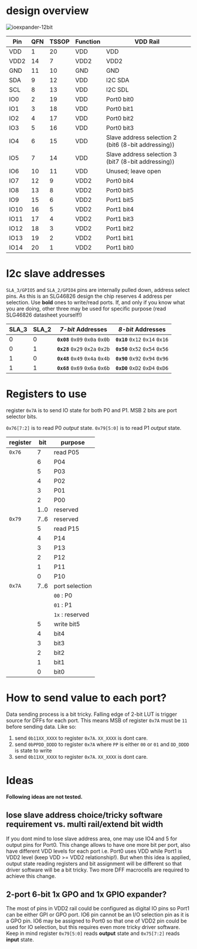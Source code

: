 # design overview
![ioexpander-12bit](https://user-images.githubusercontent.com/9379328/142231379-f1412990-7358-4335-92ed-05f13b108167.png)

| Pin | QFN | TSSOP |Function| VDD Rail|
|---|---|---|---|---|
|VDD|1 |20 |VDD | VDD|
|VDD2|14 |7 |VDD2 | VDD2|
|GND|11 |10 |GND | GND |
|SDA|9 |12 |VDD | I2C SDA|
|SCL|8 |13 |VDD | I2C SDL|
|IO0|2 |19 |VDD | Port0 bit0|
|IO1|3 |18 |VDD | Port0 bit1|
|IO2|4 |17 |VDD | Port0 bit2|
|IO3|5 |16 |VDD | Port0 bit3|
|IO4|6 |15 |VDD |Slave address selection 2 (bit6 (8-bit addressing))|
|IO5|7 |14 |VDD |Slave address selection 3 (bit7 (8-bit addressing))|
|IO6|10 |11 |VDD | Unused; leave open|
|IO7|12 |9 |VDD2 | Port0 bit4|
|IO8|13 |8 |VDD2 | Port0 bit5|
|IO9|15 |6 |VDD2 | Port1 bit5|
|IO10|16 |5 |VDD2 | Port1 bit4|
|IO11|17 |4 |VDD2 | Port1 bit3|
|IO12|18 |3 |VDD2 | Port1 bit2|
|IO13|19 |2 |VDD2 | Port1 bit1|
|IO14|20 |1 |VDD2 | Port1 bit0|

# I2c slave addresses

`SLA_3/GPIO5` and `SLA_2/GPIO4` pins are internally  pulled down, address select pins.
As this is an SLG46826 design the chip reserves 4 address per selection. Use **bold** ones to write/read ports. If, and only if you know what you are doing, other three may be used for specific purpose (read SLG46826 datasheet yourself!)

|SLA_3 | SLA_2 | *7-bit* Addresses | *8-bit* Addresses |
|---|----|----|---|
|0 | 0 | **`0x08`** `0x09` `0x0a` `0x0b` | **`0x10`** `0x12` `0x14` `0x16` |
|0 | 1 | **`0x28`** `0x29` `0x2a` `0x2b` | **`0x50`** `0x52` `0x54` `0x56` |
|1 | 0 | **`0x48`** `0x49` `0x4a` `0x4b` | **`0x90`** `0x92` `0x94` `0x96` |
|1 | 1 | **`0x68`** `0x69` `0x6a` `0x6b` | **`0xD0`** `0xD2` `0xD4` `0xD6` |

# Registers to use

register `0x7A` is to send IO state for both P0 and P1. MSB 2 bits are port selector bits.

`0x76[7:2]` is to read P0 _output_ state. `0x79[5:0]` is to read P1 _output_ state.

|register | bit | purpose |
|---|---|---|
|`0x76` | 7 | read P05 |
| | 6 | P04 |
| | 5 | P03 |
| | 4 | P02 |
| | 3 | P01 |
| | 2 | P00 |
| | 1..0 | reserved |
|`0x79` | 7..6 | reserved |
| | 5 | read P15 |
| | 4 | P14 |
| | 3 | P13 |
| | 2 | P12 |
| | 1 | P11 |
| | 0 | P10 |
|`0x7A` | 7..6 | port selection |
| | |`00` : P0 |
| | |`01` : P1 |
| | |`1x` : reserved |
| | 5 | write bit5 |
| | 4 | bit4 |
| | 3 | bit3 |
| | 2 | bit2 |
| | 1 | bit1 |
| | 0 | bit0 |

# How to send value to each port?
Data sending process is a bit tricky. Falling edge of 2-bit LUT is trigger source for DFFs for each port. This means MSB of register `0x7A` must be `11` before sending data. Like so:

1. send `0b11XX_XXXX` to register `0x7A`. `XX_XXXX` is dont care.
1. send `0bPPDD_DDDD` to register `0x7A` where `PP` is either `00` or `01` and `DD_DDDD` is state to write
1. send `0b11XX_XXXX` to register `0x7A`. `XX_XXXX` is dont care.

# Ideas
**Following ideas are not tested.**
## lose slave address choice/tricky software requirement vs. multi rail/extend bit width

If you dont mind to lose slave address area, one may use IO4 and 5 for output pins for Port0. This change allows to have one more
bit per port, also have different VDD levels for each port i.e. Port0 uses VDD while Port1 is VDD2 level
(keep VDD >= VDD2 relationship!).
But when this idea is applied, output state reading registers and bit assignment will be different so that driver software will be a bit tricky.
Two more DFF macrocells are required to achieve this change.

## 2-port 6-bit 1x GPO and 1x GPIO expander?

The most of pins in VDD2 rail could be configured as digital IO pins so Port1 can be either GPI or GPO port. IO6 pin cannot be an I/O selection pin as it is a GPO pin. IO6 may be assigned to Port0 so that one of VDD2 pin could be used for IO selection, but this requires even more tricky driver software. Keep in mind register `0x79[5:0]` reads **output** state and `0x75[7:2]` reads **input** state.